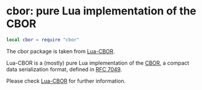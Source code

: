 # cbor: pure Lua implementation of the CBOR

``` lua
local cbor = require "cbor"
```

The cbor package is taken from
[Lua-CBOR](https://www.zash.se/lua-cbor.html).

Lua-CBOR is a (mostly) pure Lua implementation of the
[CBOR](http://cbor.io/), a compact data serialization format, defined in
[RFC 7049](https://datatracker.ietf.org/doc/html/rfc7049).

Please check [Lua-CBOR](https://www.zash.se/lua-cbor.html) for further
information.
